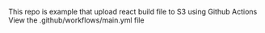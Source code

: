 This repo is example that upload react build file to S3 using Github Actions<br>
View the .github/workflows/main.yml file
